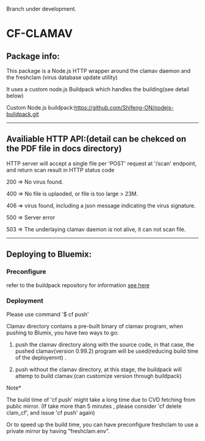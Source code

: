 Branch under development.
# CF-CLAMAV


## Package info:

This package is a Node.js HTTP wrapper around the clamav daemon and the freshclam (virus database update utility)

It uses a custom node.js Buildpack which handles the building(see detail below)

Custom Node.js buildpack:https://github.com/Shifeng-ON/nodejs-buildpack.git

------------------------------------------------------------------------------------------------------------------
## Availiable HTTP API:(detail can be chekced on the PDF file in docs directory)

HTTP server will accept a single file per 'POST' request at '/scan' endpoint, and return scan result in HTTP status code

200 => No virus found.

400 => No file is uplaoded, or file is too large > 23M.

406 => virus found, including a json message indicating the virus signature.

500 => Server error

503 => The underlaying clamav daemon is not alive, it can not scan file.


------------------------------------------------------------------------------------------------------------------
## Deploying to Bluemix:

### Preconfigure

refer to the buildpack repository for information [see here](https://github.com/Shifeng-ON/nodejs-buildpack.git)

### Deployment

Please use command '$ cf push'

Clamav directory contains a pre-built binary of clamav program, when pushing to Blumix, you have two ways to go:

1. push the clamav directory along with the source code, in that case, the pushed clamav(version 0.99.2) program will be used(reducing build time of the deployemnt) .

2. push without the clamav directory, at this stage, the buildpack will attemp to build clamav.(can customize version through buildpack)

Note* 

The build time of 'cf push' might take a long time due to CVD fetching from public mirror.
(If take more than 5 minutes , please consider 'cf delete clam_cf', and issue 'cf push' again)

Or to speed up the build time, you can have preconfigure freshclam to use a private mirror by having "freshclam.env".